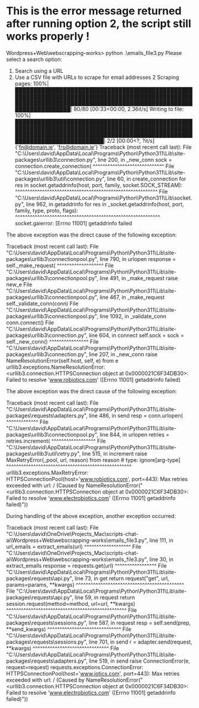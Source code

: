 # This is the error message returned after running option 2, the script still works properly !

Wordpress+Web\webscrapping-works> python .\emails_file3.py
Please select a search option:
1. Search using a URL
2. Use a CSV file with URLs to scrape for email addresses
2
Scraping pages: 100%|███████████████████████████████████████████████████████████████████████████████████████████████████████████████████████████████████████████████████████████████| 80/80 [00:33<00:00,  2.36it/s]
Writing to file: 100%|████████████████████████████████████████████████████████████████████████████████████████████████████████████████████████████████████████████████████████████████████████| 2/2 [00:00<?, ?it/s] 
{'fn@domain.ie', 'frs@domain.ie'}
Traceback (most recent call last):
  File "C:\Users\david\AppData\Local\Programs\Python\Python311\Lib\site-packages\urllib3\connection.py", line 200, in _new_conn
    sock = connection.create_connection(
           ^^^^^^^^^^^^^^^^^^^^^^^^^^^^^
  File "C:\Users\david\AppData\Local\Programs\Python\Python311\Lib\site-packages\urllib3\util\connection.py", line 60, in create_connection
    for res in socket.getaddrinfo(host, port, family, socket.SOCK_STREAM):
               ^^^^^^^^^^^^^^^^^^^^^^^^^^^^^^^^^^^^^^^^^^^^^^^^^^^^^^^^^^
  File "C:\Users\david\AppData\Local\Programs\Python\Python311\Lib\socket.py", line 962, in getaddrinfo
    for res in _socket.getaddrinfo(host, port, family, type, proto, flags):
               ^^^^^^^^^^^^^^^^^^^^^^^^^^^^^^^^^^^^^^^^^^^^^^^^^^^^^^^^^^^
socket.gaierror: [Errno 11001] getaddrinfo failed

The above exception was the direct cause of the following exception:

Traceback (most recent call last):
  File "C:\Users\david\AppData\Local\Programs\Python\Python311\Lib\site-packages\urllib3\connectionpool.py", line 790, in urlopen
    response = self._make_request(
               ^^^^^^^^^^^^^^^^^^^
  File "C:\Users\david\AppData\Local\Programs\Python\Python311\Lib\site-packages\urllib3\connectionpool.py", line 491, in _make_request
    raise new_e
  File "C:\Users\david\AppData\Local\Programs\Python\Python311\Lib\site-packages\urllib3\connectionpool.py", line 467, in _make_request
    self._validate_conn(conn)
  File "C:\Users\david\AppData\Local\Programs\Python\Python311\Lib\site-packages\urllib3\connectionpool.py", line 1092, in _validate_conn
    conn.connect()
  File "C:\Users\david\AppData\Local\Programs\Python\Python311\Lib\site-packages\urllib3\connection.py", line 604, in connect
    self.sock = sock = self._new_conn()
                       ^^^^^^^^^^^^^^^^
  File "C:\Users\david\AppData\Local\Programs\Python\Python311\Lib\site-packages\urllib3\connection.py", line 207, in _new_conn
    raise NameResolutionError(self.host, self, e) from e
urllib3.exceptions.NameResolutionError: <urllib3.connection.HTTPSConnection object at 0x0000021C6F34DB30>: Failed to resolve 'www.robiotics.com' ([Errno 11001] getaddrinfo failed)

The above exception was the direct cause of the following exception:

Traceback (most recent call last):
  File "C:\Users\david\AppData\Local\Programs\Python\Python311\Lib\site-packages\requests\adapters.py", line 486, in send
    resp = conn.urlopen(
           ^^^^^^^^^^^^^
  File "C:\Users\david\AppData\Local\Programs\Python\Python311\Lib\site-packages\urllib3\connectionpool.py", line 844, in urlopen
    retries = retries.increment(
              ^^^^^^^^^^^^^^^^^^
  File "C:\Users\david\AppData\Local\Programs\Python\Python311\Lib\site-packages\urllib3\util\retry.py", line 515, in increment
    raise MaxRetryError(_pool, url, reason) from reason  # type: ignore[arg-type]
    ^^^^^^^^^^^^^^^^^^^^^^^^^^^^^^^^^^^^^^^^^^^^^^^^^^^
urllib3.exceptions.MaxRetryError: HTTPSConnectionPool(host='www.robiotics.com', port=443): Max retries exceeded with url: / (Caused by NameResolutionError("<urllib3.connection.HTTPSConnection object at 0x0000021C6F34DB30>: Failed to resolve 'www.electrobiotics.com' ([Errno 11001] getaddrinfo failed)"))

During handling of the above exception, another exception occurred:

Traceback (most recent call last):
  File "C:\Users\david\OneDrive\Projects_Mac\scripts-chat-ai\Wordpress+Web\webscrapping-works\emails_file3.py", line 111, in <module>
    url_emails = extract_emails(url)
                 ^^^^^^^^^^^^^^^^^^^
  File "C:\Users\david\OneDrive\Projects_Mac\scripts-chat-ai\Wordpress+Web\webscrapping-works\emails_file3.py", line 30, in extract_emails
    response = requests.get(url)
               ^^^^^^^^^^^^^^^^^
  File "C:\Users\david\AppData\Local\Programs\Python\Python311\Lib\site-packages\requests\api.py", line 73, in get
    return request("get", url, params=params, **kwargs)
           ^^^^^^^^^^^^^^^^^^^^^^^^^^^^^^^^^^^^^^^^^^^^
  File "C:\Users\david\AppData\Local\Programs\Python\Python311\Lib\site-packages\requests\api.py", line 59, in request
    return session.request(method=method, url=url, **kwargs)
           ^^^^^^^^^^^^^^^^^^^^^^^^^^^^^^^^^^^^^^^^^^^^^^^^^
  File "C:\Users\david\AppData\Local\Programs\Python\Python311\Lib\site-packages\requests\sessions.py", line 587, in request
    resp = self.send(prep, **send_kwargs)
           ^^^^^^^^^^^^^^^^^^^^^^^^^^^^^^
  File "C:\Users\david\AppData\Local\Programs\Python\Python311\Lib\site-packages\requests\sessions.py", line 701, in send
    r = adapter.send(request, **kwargs)
        ^^^^^^^^^^^^^^^^^^^^^^^^^^^^^^^
  File "C:\Users\david\AppData\Local\Programs\Python\Python311\Lib\site-packages\requests\adapters.py", line 519, in send
    raise ConnectionError(e, request=request)
requests.exceptions.ConnectionError: HTTPSConnectionPool(host='www.iotics.com', port=443): Max retries exceeded with url: / (Caused by NameResolutionError("<urllib3.connection.HTTPSConnection object at 0x0000021C6F34DB30>: Failed to resolve 'www.electrobiotics.com' ([Errno 11001] getaddrinfo failed)"))